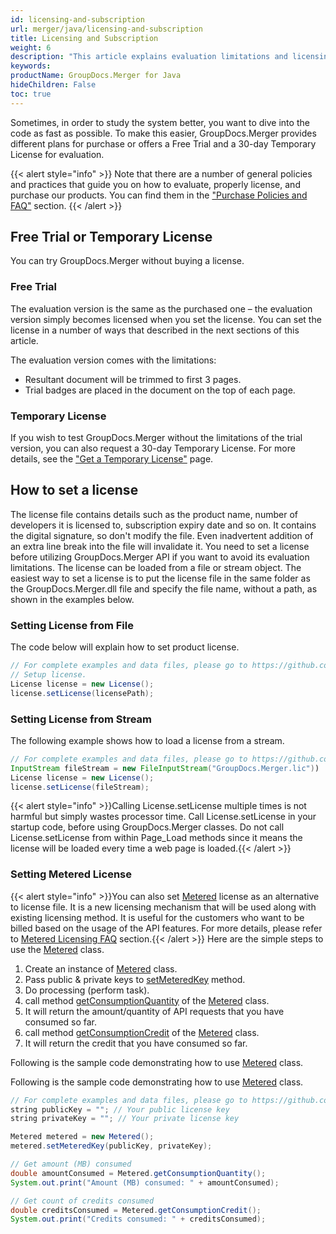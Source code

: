 ```yaml
---
id: licensing-and-subscription
url: merger/java/licensing-and-subscription
title: Licensing and Subscription
weight: 6
description: "This article explains evaluation limitations and licensing of GroupDocs.Merger for Java"
keywords: 
productName: GroupDocs.Merger for Java
hideChildren: False
toc: true
---
```


Sometimes, in order to study the system better, you want to dive into the code as fast as possible. To make this easier, GroupDocs.Merger provides different plans for purchase or offers a Free Trial and a 30-day Temporary License for evaluation.

{{< alert style="info" >}}
Note that there are a number of general policies and practices that guide you on how to evaluate, properly license, and purchase our products. You can find them in the ["Purchase Policies and FAQ"](https://purchase.groupdocs.com/policies) section.
{{< /alert >}}

## Free Trial or Temporary License

You can try GroupDocs.Merger without buying a license.

### Free Trial

The evaluation version is the same as the purchased one – the evaluation version simply becomes licensed when you set the license. You can set the license in a number of ways that described in the next sections of this article.

The evaluation version comes with the limitations:

- Resultant document will be trimmed to first 3 pages.
- Trial badges are placed in the document on the top of each page.

### Temporary License

If you wish to test GroupDocs.Merger without the limitations of the trial version, you can also request a 30-day Temporary License. For more details, see the ["Get a Temporary License"](https://purchase.groupdocs.com/temporary-license) page.

## How to set a license

The license file contains details such as the product name, number of developers it is licensed to, subscription expiry date and so on. It contains the digital signature, so don't modify the file. Even inadvertent addition of an extra line break into the file will invalidate it. You need to set a license before utilizing GroupDocs.Merger API if you want to avoid its evaluation limitations.
The license can be loaded from a file or stream object. The easiest way to set a license is to put the license file in the same folder as the GroupDocs.Merger.dll file and specify the file name, without a path, as shown in the examples below.

### Setting License from File

The code below will explain how to set product license.

```java
// For complete examples and data files, please go to https://github.com/groupdocs-merger/GroupDocs.Merger-for-Java
// Setup license.
License license = new License();
license.setLicense(licensePath);
```

### Setting License from Stream

The following example shows how to load a license from a stream.

```java
// For complete examples and data files, please go to https://github.com/groupdocs-merger/GroupDocs.Merger-for-Java
InputStream fileStream = new FileInputStream("GroupDocs.Merger.lic"))
License license = new License();
license.setLicense(fileStream);
```

{{< alert style="info" >}}Calling License.setLicense multiple times is not harmful but simply wastes processor time. Call License.setLicense in your startup code, before using GroupDocs.Merger classes. Do not call License.setLicense from within Page_Load methods since it means the license will be loaded every time a web page is loaded.{{< /alert >}}

### Setting Metered License

{{< alert style="info" >}}You can also set [Metered](https://reference.groupdocs.com/merger/java/com.groupdocs.merger.licensing.metered/Metered) license as an alternative to license file. It is a new licensing mechanism that will be used along with existing licensing method. It is useful for the customers who want to be billed based on the usage of the API features. For more details, please refer to [Metered Licensing FAQ](https://purchase.groupdocs.com/faqs/licensing/metered) section.{{< /alert >}}
Here are the simple steps to use the [Metered](https://reference.groupdocs.com/merger/java/com.groupdocs.merger.licensing.metered/Metered) class.

1. Create an instance of [Metered](https://reference.groupdocs.com/merger/java/com.groupdocs.merger.licensing.metered/Metered) class.
2. Pass public & private keys to [setMeteredKey](https://reference.groupdocs.com/merger/java/com.groupdocs.merger.licensing.metered/Metered#setMeteredKey(java.lang.String,%20java.lang.String)) method.
3. Do processing (perform task).
4. call method [getConsumptionQuantity](https://reference.groupdocs.com/merger/java/com.groupdocs.merger.licensing.metered/Metered#getConsumptionQuantity()) of the [Metered](https://reference.groupdocs.com/merger/java/com.groupdocs.merger.licensing.metered/Metered) class.
5. It will return the amount/quantity of API requests that you have consumed so far.
6. call method [getConsumptionCredit](https://reference.groupdocs.com/merger/java/com.groupdocs.merger.licensing.metered/Metered#getConsumptionCredit()) of the [Metered](https://reference.groupdocs.com/merger/java/com.groupdocs.merger.licensing.metered/Metered) class.
7. It will return the credit that you have consumed so far.

Following is the sample code demonstrating how to use [Metered](https://reference.groupdocs.com/merger/java/com.groupdocs.merger.licensing.metered/Metered) class.

Following is the sample code demonstrating how to use [Metered](https://reference.groupdocs.com/merger/java/com.groupdocs.merger.licensing.metered/Metered) class.

```java
// For complete examples and data files, please go to https://github.com/groupdocs-merger/GroupDocs.Merger-for-Java
string publicKey = ""; // Your public license key
string privateKey = ""; // Your private license key

Metered metered = new Metered();
metered.setMeteredKey(publicKey, privateKey);

// Get amount (MB) consumed
double amountConsumed = Metered.getConsumptionQuantity();
System.out.print("Amount (MB) consumed: " + amountConsumed);

// Get count of credits consumed
double creditsConsumed = Metered.getConsumptionCredit();
System.out.print("Credits consumed: " + creditsConsumed);
```